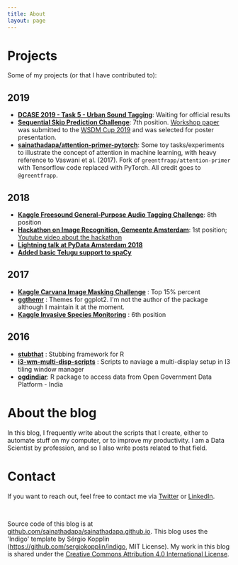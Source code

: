 ```yaml
---
title: About
layout: page
---
```


# Projects

Some of my projects (or that I have contributed to):

## 2019
- **[DCASE 2019 - Task 5 - Urban Sound Tagging](https://github.com/sainathadapa/urban-sound-tagging)**: Waiting for official results
- **[Sequential Skip Prediction Challenge](https://github.com/sainathadapa/spotify-sequential-skip-prediction)**: 7th position. [Workshop paper](https://github.com/sainathadapa/spotify-sequential-skip-prediction/blob/master/workshop-paper-source/paper.pdf) was submitted to the [WSDM Cup 2019](http://www.wsdm-conference.org/2019/wsdm-cup-2019.php) and was selected for poster presentation.
- **[sainathadapa/attention-primer-pytorch](https://github.com/sainathadapa/attention-primer-pytorch)**: Some toy tasks/experiments to illustrate the concept of attention in machine learning, with heavy reference to Vaswani et al. (2017). Fork of `greentfrapp/attention-primer` with Tensorflow code replaced with PyTorch. All credit goes to `@greentfrapp`.


## 2018
- **[Kaggle Freesound General-Purpose Audio Tagging Challenge](https://github.com/sainathadapa/kaggle-freesound-audio-tagging/blob/master/README.md)**: 8th position
- **[Hackathon on Image Recognition, Gemeente Amsterdam](https://github.com/sainathadapa/ams-hackathon)**: 1st position; [Youtube video about the hackathon](https://www.youtube.com/watch?v=3rpcvFoQ8s8)
- **[Lightning talk at PyData Amsterdam 2018](https://youtu.be/kmcHaZ5I81Y?t=1010)**
- **[Added basic Telugu support to spaCy](https://github.com/explosion/spaCy/pull/2751)**

## 2017
- **[Kaggle Carvana Image Masking Challenge](https://github.com/sainathadapa/kaggle-carvana-image-masking-challenge)** : Top 15% percent
- **[ggthemr](https://github.com/cttobin/ggthemr)** : Themes for ggplot2. I'm not the author of the package although I maintain it at the moment.
- **[Kaggle Invasive Species Monitoring](https://github.com/sainathadapa/kaggle-invasive-species-monitoring)** : 6th position

## 2016
- **[stubthat](https://github.com/sainathadapa/stubthat)** : Stubbing framework for R
- **[i3-wm-multi-disp-scripts](https://github.com/sainathadapa/i3-wm-multi-disp-scripts)** : Scripts to naviage a multi-display setup in I3 tiling window manager
- **[ogdindiar](https://github.com/steadyfish/ogdindiar)**: R package to access data from Open Government Data Platform - India

# About the blog

In this blog, I frequently write about the scripts that I create, either to automate stuff on my computer, or to improve my productivity. I am a Data Scientist by profession, and so I also write posts related to that field.

# Contact

If you want to reach out, feel free to contact me via [Twitter](https://twitter.com/sainathadapa) or [LinkedIn](https://linkedin.com/in/sainathadapa).

<br>

Source code of this blog is at [github.com/sainathadapa/sainathadapa.github.io](https://github.com/sainathadapa/sainathadapa.github.io). This blog uses the 'Indigo' template by Sérgio Kopplin (https://github.com/sergiokopplin/indigo, MIT License). My work in this blog is shared under the [Creative Commons Attribution 4.0 International License](http://creativecommons.org/licenses/by/4.0/).
